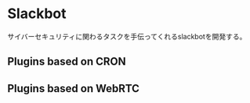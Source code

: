 # Slackbot

サイバーセキュリティに関わるタスクを手伝ってくれるslackbotを開発する。

## Plugins based on CRON

## Plugins based on WebRTC


